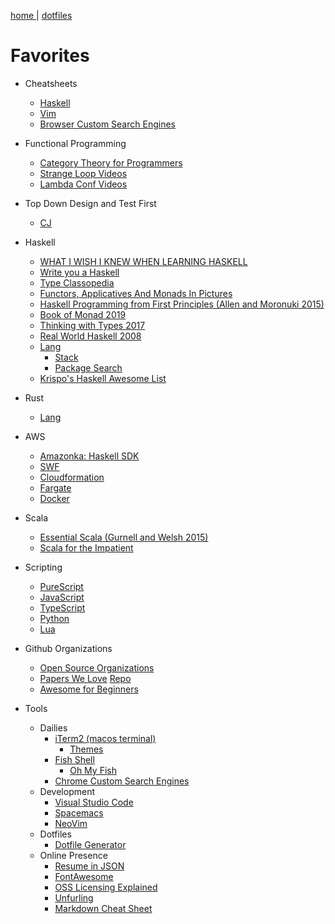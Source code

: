 [ home ](https://jeffreywindsor.com) | [dotfiles](https://github.com/jeffwindsor/dotfiles)

# Favorites

* Cheatsheets
    * [ Haskell ](https://jeffwindsor.github.io/docs/cheatsheets/haskell)
    * [ Vim ](https://jeffwindsor.github.io/docs/cheatsheets/vim)
    * [ Browser Custom Search Engines ](https://jeffwindsor.github.io/docs/cheatsheets/browser-custom-search-engines)
* Functional Programming
    * [Category Theory for Programmers](https://github.com/hmemcpy/milewski-ctfp-pdf)
    * [Strange Loop Videos](https://www.youtube.com/channel/UC_QIfHvN9auy2CoOdSfMWDw)
    * [Lambda Conf Videos](https://www.youtube.com/channel/UCEtohQeDqMSebi2yvLMUItg)
* Top Down Design and Test First
    * [CJ](https://www.youtube.com/channel/UC2OoWaGVtOgOM4he75rFuWg/videos)
* Haskell
    * [WHAT I WISH I KNEW WHEN LEARNING HASKELL](http://dev.stephendiehl.com/hask/)
    * [Write you a Haskell](http://dev.stephendiehl.com/fun/)
    * [Type Classopedia](https://wiki.haskell.org/Typeclassopedia)
    * [Functors, Applicatives And Monads In Pictures](http://adit.io/posts/2013-04-17-functors,_applicatives,_and_monads_in_pictures.html)
    * [Haskell Programming from First Principles (Allen and Moronuki 2015)](http://haskellbook.com/)
    * [Book of Monad 2019](https://www.amazon.com/Book-Monads-practice-applied-problems-ebook/dp/B07JNZHYLT)
    * [Thinking with Types 2017](https://leanpub.com/thinking-with-types)
    * [Real World Haskell 2008](http://book.realworldhaskell.org/)
    * [Lang](https://www.haskell.org/)
        * [Stack](https://docs.haskellstack.org/en/stable/README/)
        * [Package Search](https://haskell.libhunt.com/)
    * [Krispo's Haskell Awesome List](https://github.com/krispo/awesome-haskell)

* Rust
    * [Lang](https://www.rust-lang.org/)
* AWS
    * [Amazonka: Haskell SDK](https://hackage.haskell.org/package/amazonka)
    * [SWF](https://aws.amazon.com/swf/)
    * [Cloudformation](https://aws.amazon.com/cloudformation/)
    * [Fargate](https://aws.amazon.com/fargate/)
    * [Docker](https://www.docker.com/)
* Scala
    * [Essential Scala (Gurnell and Welsh 2015)](https://underscore.io/books/essential-scala/)
    * [Scala for the Impatient](https://www.amazon.com/Scala-Impatient-Cay-S-Horstmann-ebook/dp/B01MR67YSO)
* Scripting
    * [PureScript](http://www.purescript.org/)
    * [JavaScript](https://javascript.info/)
    * [TypeScript](https://www.typescriptlang.org/)
    * [Python](https://www.python.org/)
    * [Lua](https://www.lua.org/)
* Github Organizations
    * [Open Source Organizations](https://github.com/collections/open-source-organizations)
    * [Papers We Love](https://paperswelove.org/) [Repo](https://github.com/papers-we-love)
    * [Awesome for Beginners](https://github.com/MunGell/awesome-for-beginners)
* Tools
    * Dailies
        * [iTerm2 (macos terminal)](https://iterm2.com)
            * [Themes](https://github.com/mbadolato/iTerm2-Color-Schemes)
        * [Fish Shell](https://fishshell.com/docs/current/index.html)
            * [Oh My Fish](https://github.com/oh-my-fish/oh-my-fish)
        * [Chrome Custom Search Engines](https://github.com/daturkel/custom-search-engines)
    * Development
        * [Visual Studio Code](https://code.visualstudio.com/)
        * [Spacemacs](http://spacemacs.org/)
        * [NeoVim](https://neovim.io/)
    * Dotfiles
        * [Dotfile Generator](https://jeffwindsor.github.io/the-sweet-setup.io/)
    * Online Presence
        * [Resume in JSON](https://jsonresume.org/getting-started)
        * [FontAwesome](https://fontawesome.com)
        * [OSS Licensing Explained](https://choosealicense.com)
        * [Unfurling](https://medium.com/slack-developer-blog/everything-you-ever-wanted-to-know-about-unfurling-but-were-afraid-to-ask-or-how-to-make-your-e64b4bb9254)
        * [Markdown Cheat Sheet](https://github.com/adam-p/markdown-here/wiki/Markdown-Cheatsheet#images)

